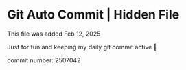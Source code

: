 # Git Auto Commit | Hidden File

This file was added Feb 12, 2025

Just for fun and keeping my daily git commit active 🤪

commit number: 2507042
